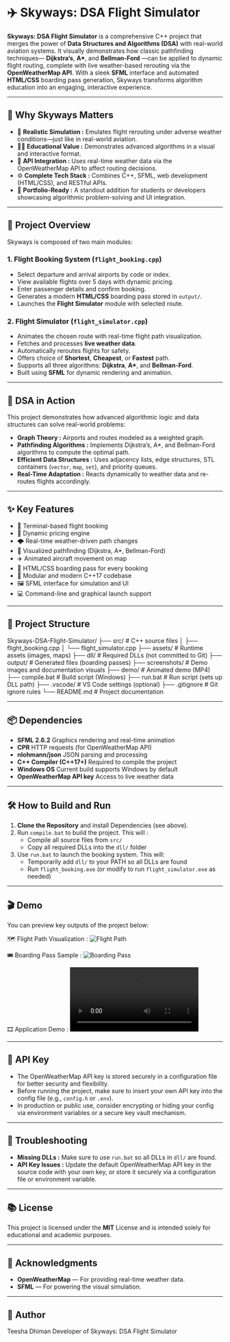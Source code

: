 # ✈️ Skyways: DSA Flight Simulator

**Skyways: DSA Flight Simulator** is a comprehensive C++ project that merges the power of **Data Structures and Algorithms (DSA)** with real-world aviation systems. It visually demonstrates how classic pathfinding techniques— **Dijkstra’s**, **A\***, and **Bellman-Ford** —can be applied to dynamic flight routing, complete with live weather-based rerouting via the **OpenWeatherMap API**. With a sleek **SFML** interface and automated **HTML/CSS** boarding pass generation, Skyways transforms algorithm education into an engaging, interactive experience.

---

## 🚀 Why Skyways Matters

- 🔁 **Realistic Simulation :** Emulates flight rerouting under adverse weather conditions—just like in real-world aviation.
- 🧑‍🏫 **Educational Value :** Demonstrates advanced algorithms in a visual and interactive format.
- 🔗 **API Integration :** Uses real-time weather data via the OpenWeatherMap API to affect routing decisions.
- ⚙️ **Complete Tech Stack :** Combines C++, SFML, web development (HTML/CSS), and RESTful APIs.
- 🧳 **Portfolio-Ready :** A standout addition for students or developers showcasing algorithmic problem-solving and UI integration.

---

## 🛫 Project Overview

Skyways is composed of two main modules:

### 1. **Flight Booking System** (`flight_booking.cpp`)
- Select departure and arrival airports by code or index.
- View available flights over 5 days with dynamic pricing.
- Enter passenger details and confirm booking.
- Generates a modern **HTML/CSS** boarding pass stored in `output/`.
- Launches the **Flight Simulator** module with selected route.

### 2. **Flight Simulator** (`flight_simulator.cpp`)
- Animates the chosen route with real-time flight path visualization.
- Fetches and processes **live weather data**.
- Automatically reroutes flights for safety.
- Offers choice of **Shortest**, **Cheapest**, or **Fastest** path.
- Supports all three algorithms: **Dijkstra**, **A\***, and **Bellman-Ford**.
- Built using **SFML** for dynamic rendering and animation.

---

## 🧠 DSA in Action

This project demonstrates how advanced algorithmic logic and data structures can solve real-world problems:

- **Graph Theory :** Airports and routes modeled as a weighted graph.
- **Pathfinding Algorithms :** Implements Dijkstra’s, A*, and Bellman-Ford algorithms to compute the optimal path.
- **Efficient Data Structures :** Uses adjacency lists, edge structures, STL containers (`vector`, `map`, `set`), and priority queues.
- **Real-Time Adaptation :** Reacts dynamically to weather data and re-routes flights accordingly.

---

## ✨ Key Features

- 🧾 Terminal-based flight booking
- 📅 Dynamic pricing engine
- 🌩️ Real-time weather-driven path changes
- 🧭 Visualized pathfinding (Dijkstra, A*, Bellman-Ford)
- ✈️ Animated aircraft movement on map
- 🧾 HTML/CSS boarding pass for every booking
- 🧰 Modular and modern C++17 codebase
- 🖼️ SFML interface for simulation and UI
- 💻 Command-line and graphical launch support

---

## 📁 Project Structure

Skyways-DSA-Flight-Simulator/
├── src/              # C++ source files
│   ├── flight_booking.cpp
│   └── flight_simulator.cpp
├── assets/           # Runtime assets (images, maps)
├── dll/              # Required DLLs (not committed to Git)
├── output/           # Generated files (boarding passes)
├── screenshots/      # Demo images and documentation visuals
├── demo/             # Animated demo (MP4)
├── compile.bat       # Build script (Windows)
├── run.bat           # Run script (sets up DLL path)
├── .vscode/          # VS Code settings (optional)
├── .gitignore        # Git ignore rules
└── README.md         # Project documentation

---

## 📦 Dependencies

- **SFML 2.6.2**                  Graphics rendering and real-time animation
- **CPR**                         HTTP requests (for OpenWeatherMap API)
- **nlohmann/json**               JSON parsing and processing  
- **C++ Compiler (C++17+)**       Required to compile the project
- **Windows OS**                  Current build supports Windows by default
- **OpenWeatherMap API key**      Access to live weather data

---

## 🛠️ How to Build and Run

1. **Clone the Repository** and install Dependencies (see above).
2. Run `compile.bat` to build the project. This will :
   - Compile all source files from `src/`
   - Copy all required DLLs into the `dll/` folder
3. Use `run.bat` to launch the booking system. This will:
   - Temporarily add `dll/` to your PATH so all DLLs are found
   - Run `flight_booking.exe` (or modify to run `flight_simulator.exe` as needed)

---

## 🎬 Demo

You can preview key outputs of the project below:

🗺️ Flight Path Visualization :  ![Flight Path](screenshots/)

🎟️ Boarding Pass Sample :  ![Boarding Pass](output/boarding_pass.png)

🎞️ Application Demo :  ![Demo](demo/flight_visualization.mp4)

---

## 🔑 API Key

- The OpenWeatherMap API key is stored securely in a configuration file for better security and flexibility.
- Before running the project, make sure to insert your own API key into the config file (e.g., `config.h` or `.env`).
- In production or public use, consider encrypting or hiding your config via environment variables or a secure key vault mechanism.

---

## 🧩 Troubleshooting

- **Missing DLLs :** Make sure to use `run.bat` so all DLLs in `dll/` are found.
- **API Key Issues :**  Update the default OpenWeatherMap API key in the source code with your own key, or store it securely via a configuration file or environment variable.

---

## 📚 License

This project is licensed under the **MIT** License and is intended solely for educational and academic purposes.

---

## 🙏 Acknowledgments

- **OpenWeatherMap** — For providing real-time weather data.
- **SFML** — For powering the visual simulation.

---

## 👤 Author

Teesha Dhiman
Developer of Skyways: DSA Flight Simulator